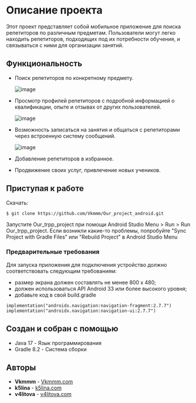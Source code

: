 # Описание проекта

Этот проект представляет собой мобильное приложение для поиска репетиторов по различным предметам. 
Пользователи могут легко находить репетиторов, подходящих под их потребности обучения, и связываться с ними для организации занятий.

## Функциональность

- Поиск репетиторов по конкретному предмету.

  ![image](https://github.com/Vkmmm/Our_project_android/assets/153014638/7de26035-af8d-45c7-a797-873e6c8f7c3f)
- Просмотр профилей репетиторов с подробной информацией о квалификации, опыте и отзывах от других пользователей.

   ![image](https://github.com/Vkmmm/Our_project_android/assets/153014638/e7b6d7ee-1f36-404d-8dc7-8dc836c02ae9)
- Возможность записаться на занятия и общаться с репетиторами через встроенную систему сообщений.

   ![image](https://github.com/Vkmmm/Our_project_android/assets/153014638/f081c0d1-b7e6-474b-8885-0b77af0c78b8)
- Добавление репетиторов в избранное.
- Продвижение своих услуг, привлечение новых учеников.

## Приступая к работе

Скачать:
```
$ git clone https://github.com/Vkmmm/Our_project_android.git
```
Запустите Our_trpp_project при помощи Android Studio Menu > Run > Run Our_trpp_project.
Если возникли какие-то проблемы, попробуйте "Sync Project with Gradle Files" или "Rebuild Project" в Android Studio Menu

### Предварительные требования

Для запуска приложения для подключения устройство должно соответствовать следующим требованиям:
- размер экрана должен составлять не менее 800 x 480;
- должен использоваться API Android 33 или более высокого уровня;
- добавьте код в свой build.gradle
```
implementation("androidx.navigation:navigation-fragment:2.7.7")
implementation("androidx.navigation:navigation-ui:2.7.7")
```

## Создан и собран с помощью

* Java 17 - Язык программирования
* Gradle 8.2 - Система сборки
## Авторы

* **Vkmmm** - [Vkmmm.com](https://github.com/Vkmmm)
* **k5lina** - [k5lina.com](https://github.com/k5lina)
* **v4litova** - [v4litova.com](https://github.com/v4litova)
